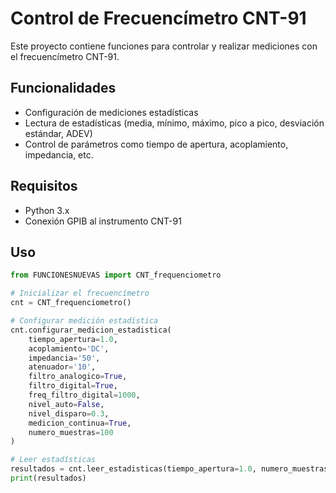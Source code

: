 # Control de Frecuencímetro CNT-91

Este proyecto contiene funciones para controlar y realizar mediciones con el frecuencímetro CNT-91.

## Funcionalidades

- Configuración de mediciones estadísticas
- Lectura de estadísticas (media, mínimo, máximo, pico a pico, desviación estándar, ADEV)
- Control de parámetros como tiempo de apertura, acoplamiento, impedancia, etc.

## Requisitos

- Python 3.x
- Conexión GPIB al instrumento CNT-91

## Uso

```python
from FUNCIONESNUEVAS import CNT_frequenciometro

# Inicializar el frecuencímetro
cnt = CNT_frequenciometro()

# Configurar medición estadística
cnt.configurar_medicion_estadistica(
    tiempo_apertura=1.0,
    acoplamiento='DC',
    impedancia='50',
    atenuador='10',
    filtro_analogico=True,
    filtro_digital=True,
    freq_filtro_digital=1000,
    nivel_auto=False,
    nivel_disparo=0.3,
    medicion_continua=True,
    numero_muestras=100
)

# Leer estadísticas
resultados = cnt.leer_estadisticas(tiempo_apertura=1.0, numero_muestras=100)
print(resultados)
``` 